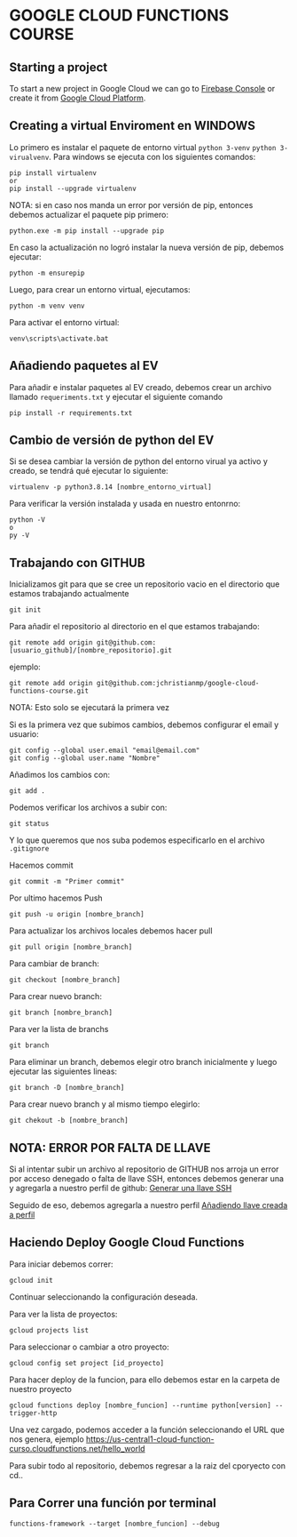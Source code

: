 # GOOGLE CLOUD FUNCTIONS COURSE
## Starting a project

To start a new project in Google Cloud we can go to [Firebase Console](https://console.firebase.google.com) or create it from [Google Cloud Platform](https://console.cloud.google.com).

## Creating a virtual Enviroment en WINDOWS
Lo primero es instalar el paquete de entorno virtual `python 3-venv` `python 3-virualvenv`. Para windows se ejecuta con los siguientes comandos:
```
pip install virtualenv
or
pip install --upgrade virtualenv
```
NOTA: si en caso nos manda un error por versión de pip, entonces debemos actualizar el paquete pip primero:
```
python.exe -m pip install --upgrade pip
```
En caso la actualización no logró instalar la nueva versión de pip, debemos ejecutar:
```
python -m ensurepip
```

Luego, para crear un entorno virtual, ejecutamos:
```
python -m venv venv
```
Para activar el entorno virtual:
```
venv\scripts\activate.bat
```

## Añadiendo paquetes al EV
Para añadir e instalar paquetes al EV creado, debemos crear un archivo llamado `requeriments.txt` y ejecutar el siguiente comando
```
pip install -r requirements.txt
```

## Cambio de versión de python del EV
Si se desea cambiar la versión de python del entorno virual ya activo y creado, se tendrá qué ejecutar lo siguiente:
```
virtualenv -p python3.8.14 [nombre_entorno_virtual]
```

Para verificar la versión instalada y usada en nuestro entonrno: 
```
python -V
o
py -V
```

## Trabajando con GITHUB
Inicializamos git para que se cree un repositorio vacio en el directorio que estamos trabajando actualmente
```
git init
```

Para añadir el repositorio al directorio en el que estamos trabajando:
```
git remote add origin git@github.com:[usuario_github]/[nombre_repositorio].git
```
ejemplo: 
```
git remote add origin git@github.com:jchristianmp/google-cloud-functions-course.git
```
NOTA: Esto solo se ejecutará la primera vez

Si es la primera vez que subimos cambios, debemos configurar el email y usuario:
```
git config --global user.email "email@email.com"
git config --global user.name "Nombre"
```

Añadimos los cambios con:
```
git add .
```
Podemos verificar los archivos a subir con:
```
git status
```

Y lo que queremos que nos suba podemos especificarlo en el archivo `.gitignore`

Hacemos commit
```
git commit -m "Primer commit"
```
 
 Por ultimo hacemos Push
 ```
 git push -u origin [nombre_branch]
 ```

Para actualizar los archivos locales debemos hacer pull
```
git pull origin [nombre_branch]
```

Para cambiar de branch:
```
git checkout [nombre_branch]
```

Para crear nuevo branch:
```
git branch [nombre_branch]
```
Para ver la lista de branchs
```
git branch
```

Para eliminar un branch, debemos elegir otro branch inicialmente y luego ejecutar las siguientes lineas:
```
git branch -D [nombre_branch]
```

Para crear nuevo branch y al mismo tiempo elegirlo:
```
git chekout -b [nombre_branch]
```

## NOTA: ERROR POR FALTA DE LLAVE
Si al intentar subir un archivo al repositorio de GITHUB nos arroja un error por acceso denegado o falta de llave SSH, entonces debemos generar una y agregarla a nuestro perfil de 
github:
[Generar una llave SSH](https://docs.github.com/es/authentication/connecting-to-github-with-ssh/generating-a-new-ssh-key-and-adding-it-to-the-ssh-agent)

Seguido de eso, debemos agregarla a nuestro perfil [Añadiendo llave creada a perfil](https://docs.github.com/es/authentication/connecting-to-github-with-ssh/adding-a-new-ssh-key-to-your-github-account)

## Haciendo Deploy Google Cloud Functions
Para iniciar debemos correr:
```
gcloud init
```
Continuar seleccionando la configuración deseada.

Para ver la lista de proyectos:
```
gcloud projects list
```

Para seleccionar o cambiar a otro proyecto:
```
gcloud config set project [id_proyecto]
```

Para hacer deploy de la funcion, para ello debemos estar en la carpeta de nuestro proyecto
```
gcloud functions deploy [nombre_funcion] --runtime python[version] --trigger-http
```
Una vez cargado, podemos acceder a la función seleccionando el URL que nos genera, ejemplo https://us-central1-cloud-function-curso.cloudfunctions.net/hello_world

Para subir todo al repositorio, debemos regresar a la raiz del cporyecto con cd..


## Para Correr una función por terminal
```
functions-framework --target [nombre_funcion] --debug
```